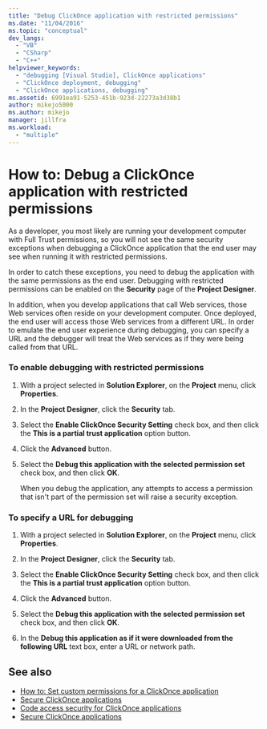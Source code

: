 ```yaml
---
title: "Debug ClickOnce application with restricted permissions"
ms.date: "11/04/2016"
ms.topic: "conceptual"
dev_langs:
  - "VB"
  - "CSharp"
  - "C++"
helpviewer_keywords:
  - "debugging [Visual Studio], ClickOnce applications"
  - "ClickOnce deployment, debugging"
  - "ClickOnce applications, debugging"
ms.assetid: 6991ea91-5253-451b-923d-22273a3d38b1
author: mikejo5000
ms.author: mikejo
manager: jillfra
ms.workload:
  - "multiple"
---
```

# How to: Debug a ClickOnce application with restricted permissions
As a developer, you most likely are running your development computer with Full Trust permissions, so you will not see the same security exceptions when debugging a ClickOnce application that the end user may see when running it with restricted permissions.

 In order to catch these exceptions, you need to debug the application with the same permissions as the end user. Debugging with restricted permissions can be enabled on the **Security** page of the **Project Designer**.

 In addition, when you develop applications that call Web services, those Web services often reside on your development computer. Once deployed, the end user will access those Web services from a different URL. In order to emulate the end user experience during debugging, you can specify a URL and the debugger will treat the Web services as if they were being called from that URL.

### To enable debugging with restricted permissions

1. With a project selected in **Solution Explorer**, on the **Project** menu, click **Properties**.

2. In the **Project Designer**, click the **Security** tab.

3. Select the **Enable ClickOnce Security Setting** check box, and then click the **This is a partial trust application** option button.

4. Click the **Advanced** button.

5. Select the **Debug this application with the selected permission set** check box, and then click **OK**.

     When you debug the application, any attempts to access a permission that isn't part of the permission set will raise a security exception.

### To specify a URL for debugging

1. With a project selected in **Solution Explorer**, on the **Project** menu, click **Properties**.

2. In the **Project Designer**, click the **Security** tab.

3. Select the **Enable ClickOnce Security Setting** check box, and then click the **This is a partial trust application** option button.

4. Click the **Advanced** button.

5. Select the **Debug this application with the selected permission set** check box, and then click **OK**.

6. In the **Debug this application as if it were downloaded from the following URL** text box, enter a URL or network path.

## See also
- [How to: Set custom permissions for a ClickOnce application](../deployment/how-to-set-custom-permissions-for-a-clickonce-application.md)
- [Secure ClickOnce applications](../deployment/securing-clickonce-applications.md)
- [Code access security for ClickOnce applications](../deployment/code-access-security-for-clickonce-applications.md)
- [Secure ClickOnce applications](../deployment/securing-clickonce-applications.md)